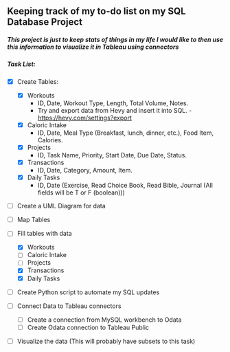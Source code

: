 ## Keeping track of my to-do list on my SQL Database Project
##### This project is just to keep stats of things in my life I would like to then use this information to visualize it in Tableau using connectors
##### Task List:
- [x] Create Tables:
	- [x] Workouts
		- ID, Date, Workout Type, Length, Total Volume, Notes.
  		- Try and export data from Hevy and insert it into SQL.
    			-  https://hevy.com/settings?export
	- [x] Caloric Intake
		- ID, Date, Meal Type (Breakfast, lunch, dinner, etc.), Food Item, Calories.
	- [x] Projects
		- ID, Task Name, Priority, Start Date, Due Date, Status.
	- [x] Transactions
		- ID, Date, Category, Amount, Item.
	- [x] Daily Tasks
 		- ID, Date (Exercise, Read Choice Book, Read Bible, Journal (All fields will be T or F (boolean)))
- [ ] Create a UML Diagram for data
- [ ] Map Tables
- [ ] Fill tables with data
	- [x] Workouts
 	- [ ] Caloric Intake
  	- [ ] Projects
  	- [x] Transactions
  	- [x] Daily Tasks
- [ ] Create Python script to automate my SQL updates
- [ ] Connect Data to Tableau connectors
	- [ ] Create a connection from MySQL workbench to Odata
 	- [ ] Create Odata connection to Tableau Public
- [ ] Visualize the data (This will probably have subsets to this task)

